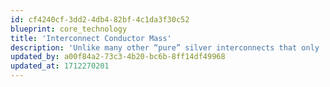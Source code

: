 ```yaml
---
id: cf4240cf-3dd2-4db4-82bf-4c1da3f30c52
blueprint: core_technology
title: 'Interconnect Conductor Mass'
description: 'Unlike many other “pure” silver interconnects that only  offer 19-24AWG total conductor mass, thus possibly reducing signal current, silver mass in  AGPur starts at 19 AWG in its Harmonie model, increasing to 18 AWG in the higher resolution Athène, culminating in an unheard of 16 AWG in the peerless Heracles, providing extremely low series resistance and huge bass slam!'
updated_by: a00f84a2-73c3-4b20-bc6b-8ff14df49968
updated_at: 1712270201
---
```

